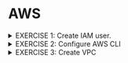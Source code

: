 # AWS

<details>
<summary> EXERCISE 1: Create IAM user.
</summary>
  <br>
  First of all, you need an IAM user with correct permissions to execute the tasks below.<br>
  <ul>
  <li> Create a new IAM user using "Jane" as a username and "devops" as the user-group</li>
  <li> Give the "devops" group all needed permissions to execute the tasks below - with login and CLI credentials</li>
</ul>
  Note: Do that using the AWS UI with Admin User
  
##### Solution
***AWS UI:***
- AWS/IAM Dashboard/User/Create User (to generate password (for AWS access) + download csv containing credentials)
- AWS/IAM Dashboard/User/Jane/Create access key (to generate Access Key ID and Access Key Secret (for console access) + download csv containing credentials)
- AWS/User Groups/Create Group/ + add Jane to user Group
- WHERE DID I ADD PERMISSION 'Administrator Access' (in group or user?)
<br>

***AWS CLI:*** 
- ToDo
</details>

<details>
<summary>  EXERCISE 2: Configure AWS CLI
</summary>
<br>
You want to use the AWS CLI for the following tasks. So, to be able to interact with the AWS account from the AWS Command Line tool you need to configure it correctly:<br>
<br>
- Set credentials for that user for AWS CLI<br>
- Configure correct region for your AWS CLI<br>

##### Solution
Install AWS Client:<br>
<code>brew install awscli</code><br>
<br>
Check for success:<br>
<code>awscli --version</code><br>
<br>
Use downloaded csv files (created in Exercise 1) containing:<br>
- credentials (password) of user jane<br>
- access key ID and access key secret of user jane<br>
<br>
<code>aws configure</code>
<br>
The console will ask for:
<code>
AWS Access Key ID [None]: see csv file<br>
AWS Secret Access Key [None]: see csv file<br>
Default region name [eu-west-3]:  eu-west-3<br>
Default output format [json]: json<br>
</code>
</details>

<details>
<summary>
EXERCISE 3: Create VPC
</summary>
You want to create the EC2 Instance in a dedicated VPC, instead of using the default one. So, using the AWS CLI, you:<br>
<ul>
 <li>create a new VPC with 1 subnet </il>
 <li>create a security group in the VPC that will allow you access on ssh port 22 and will allow browser access to your Node application </il>
</lu>
</details>
